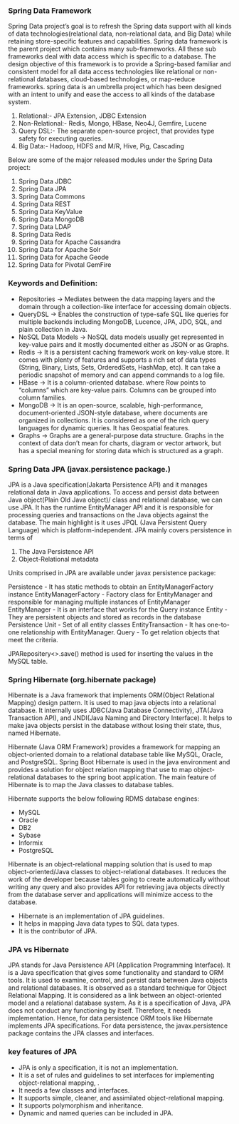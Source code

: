### Spring Data Framework
Spring Data project’s goal is to refresh the Spring data support with all kinds of data technologies(relational data, 
non-relational data, and Big Data) while retaining store-specific features and capabilities.
Spring data framework is the parent project which contains many sub-frameworks.
All these sub frameworks deal with data access which is specific to a database.
The design objective of this framework is to provide a Spring-based familiar and consistent model for all data access 
technologies like relational or non-relational databases, cloud-based technologies, or map-reduce frameworks.
spring data is an umbrella project which has been designed with an intent to unify and ease the access to all kinds of the database system.

1. Relational:- JPA Extension, JDBC Extension
2. Non-Relational:- Redis, Mongo, HBase, Neo4J, Gemfire, Lucene
3. Query DSL:- The separate open-source project, that provides type safety for executing queries.
4. Big Data:- Hadoop, HDFS and M/R, Hive, Pig, Cascading

Below are some of the major released modules under the Spring Data project:
1. Spring Data JDBC
2. Spring Data JPA
3. Spring Data Commons
4. Spring Data REST
5. Spring Data KeyValue
6. Spring Data MongoDB
7. Spring Data LDAP
8. Spring Data Redis
9. Spring Data for Apache Cassandra
10. Spring Data for Apache Solr
11. Spring Data for Apache Geode
12. Spring Data for Pivotal GemFire

### Keywords and Definition: 
- Repositories -> Mediates between the data mapping layers and the domain through a collection-like interface for accessing domain objects.
- QueryDSL -> Enables the construction of type-safe SQL like queries for multiple backends including MongoDB, Lucence, 
              JPA, JDO, SQL, and plain collection in Java.
- NoSQL Data Models -> NoSQL data models usually get represented in key-value pairs and it mostly documented either as JSON or as Graphs.
- Redis -> It is a persistent caching framework work on key-value store. It comes with plenty of features and supports a 
           rich set of data types (String, Binary, Lists, Sets, OrderedSets, HashMap, etc). It can take a periodic snapshot 
           of memory and can append commands to a log file.
- HBase -> It is a column-oriented database. 
           where Row points to “columns” which are key-value pairs. 
           Columns can be grouped into column families.
- MongoDB -> It is an open-source, scalable, high-performance, document-oriented JSON-style database, 
             where documents are organized in collections. 
             It is considered as one of the rich query languages for dynamic queries. 
             It has Geospatial features.
- Graphs -> Graphs are a general-purpose data structure. 
            Graphs in the context of data don’t mean for charts, diagram or vector artwork,
            but has a special meaning for storing data which is structured as a graph.

### Spring Data JPA (javax.persistence package.)
JPA is a Java specification(Jakarta Persistence API) and it manages relational data in Java applications.
To access and persist data between Java object(Plain Old Java object)/ class and relational database, we can use JPA.
It has the runtime EntityManager API and it is responsible for processing queries and transactions on the Java objects against the database.
The main highlight is it uses JPQL (Java Persistent Query Language) which is platform-independent.
JPA mainly covers persistence in terms of
1. The Java Persistence API
2. Object-Relational metadata

Units comprised in JPA are available under javax persistence package:

Persistence - It has static methods to obtain an EntityManagerFactory instance
EntityManagerFactory - Factory class for EntityManager and responsible for managing multiple instances of EntityManager
EntityManager - It is an interface that works for the Query instance
Entity - They are persistent objects and stored as records in the database
Persistence Unit - Set of all entity classes
EntityTransaction - It has one-to-one relationship with EntityManager.
Query - To get relation objects that meet the criteria.

JPARepositery<>.save() method is used for inserting the values in the MySQL table.

### Spring Hibernate (org.hibernate package)
Hibernate is a Java framework that implements ORM(Object Relational Mapping) design pattern.
It is used to map java objects into a relational database.
It internally uses JDBC(Java Database Connectivity), JTA(Java Transaction API), and JNDI(Java Naming and Directory Interface).
It helps to make java objects persist in the database without losing their state, thus, named Hibernate.

Hibernate (Java ORM Framework) provides a framework for mapping an object-oriented domain to a relational database table
like MySQL, Oracle, and PostgreSQL.
Spring Boot Hibernate is used in the java environment and provides a solution for object relation mapping that use to map 
object-relational databases to the spring boot application.
The main feature of Hibernate is to map the Java classes to database tables.

Hibernate supports the below following RDMS database engines:
* MySQL
* Oracle
* DB2
* Sybase
* Informix
* PostgreSQL

Hibernate is an object-relational mapping solution that is used to map object-oriented/Java classes to object-relational databases.
It reduces the work of the developer because tables going to create automatically without writing any query and also 
provides API for retrieving java objects directly from the database server and applications will minimize access to the database.

- Hibernate is an implementation of JPA guidelines.
- It helps in mapping Java data types to SQL data types.
- It is the contributor of JPA.

### JPA vs Hibernate
JPA stands for Java Persistence API (Application Programming Interface).
It is a Java specification that gives some functionality and standard to ORM tools. It is used to examine, control, 
and persist data between Java objects and relational databases. It is observed as a standard technique for Object Relational Mapping.
It is considered as a link between an object-oriented model and a relational database system.
As it is a specification of Java, JPA does not conduct any functioning by itself.
Therefore, it needs implementation. Hence, for data persistence ORM tools like Hibernate implements JPA specifications.
For data persistence, the javax.persistence package contains the JPA classes and interfaces. 

### key features of JPA 
- JPA is only a specification, it is not an implementation.
- It is a set of rules and guidelines to set interfaces for implementing object-relational mapping, .
- It needs a few classes and interfaces.
- It supports simple, cleaner, and assimilated object-relational mapping.
- It supports polymorphism and inheritance.
- Dynamic and named queries can be included in JPA.